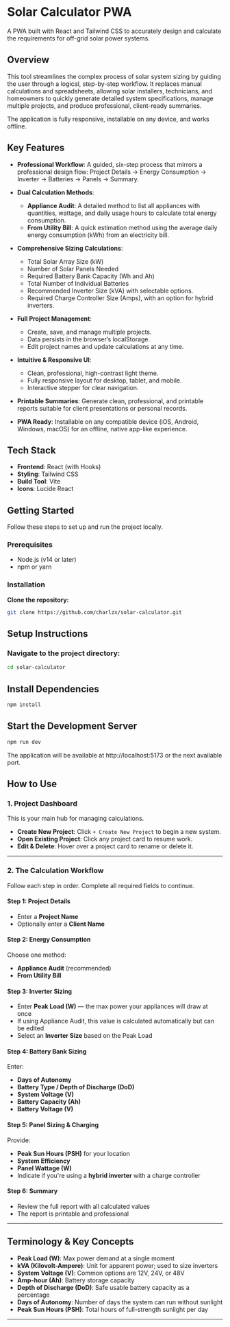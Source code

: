 # Solar Calculator PWA

A PWA built with React and Tailwind CSS to accurately design and calculate the requirements for off-grid solar power systems.

## Overview

This tool streamlines the complex process of solar system sizing by guiding the user through a logical, step-by-step workflow. It replaces manual calculations and spreadsheets, allowing solar installers, technicians, and homeowners to quickly generate detailed system specifications, manage multiple projects, and produce professional, client-ready summaries.

The application is fully responsive, installable on any device, and works offline.

## Key Features

- **Professional Workflow**: A guided, six-step process that mirrors a professional design flow: Project Details -> Energy Consumption -> Inverter -> Batteries -> Panels -> Summary.

- **Dual Calculation Methods**:
  - **Appliance Audit**: A detailed method to list all appliances with quantities, wattage, and daily usage hours to calculate total energy consumption.
  - **From Utility Bill**: A quick estimation method using the average daily energy consumption (kWh) from an electricity bill.

- **Comprehensive Sizing Calculations**:
  - Total Solar Array Size (kW)
  - Number of Solar Panels Needed
  - Required Battery Bank Capacity (Wh and Ah)
  - Total Number of Individual Batteries
  - Recommended Inverter Size (kVA) with selectable options.
  - Required Charge Controller Size (Amps), with an option for hybrid inverters.

- **Full Project Management**:
  - Create, save, and manage multiple projects.
  - Data persists in the browser’s localStorage.
  - Edit project names and update calculations at any time.

- **Intuitive & Responsive UI**:
  - Clean, professional, high-contrast light theme.
  - Fully responsive layout for desktop, tablet, and mobile.
  - Interactive stepper for clear navigation.

- **Printable Summaries**: Generate clean, professional, and printable reports suitable for client presentations or personal records.

- **PWA Ready**: Installable on any compatible device (iOS, Android, Windows, macOS) for an offline, native app-like experience.

## Tech Stack

- **Frontend**: React (with Hooks)
- **Styling**: Tailwind CSS
- **Build Tool**: Vite
- **Icons**: Lucide React

## Getting Started

Follow these steps to set up and run the project locally.

### Prerequisites

- Node.js (v14 or later)
- npm or yarn

### Installation

**Clone the repository:**
```bash
git clone https://github.com/charlzx/solar-calculator.git
```

## Setup Instructions

### Navigate to the project directory:
```bash
cd solar-calculator
```

## Install Dependencies

```bash
npm install
```

## Start the Development Server

```bash
npm run dev 
```
The application will be available at http://localhost:5173 or the next available port.

## How to Use

### 1. Project Dashboard

This is your main hub for managing calculations.

- **Create New Project**: Click `+ Create New Project` to begin a new system.
- **Open Existing Project**: Click any project card to resume work.
- **Edit & Delete**: Hover over a project card to rename or delete it.

---

### 2. The Calculation Workflow

Follow each step in order. Complete all required fields to continue.

#### Step 1: Project Details

- Enter a **Project Name**
- Optionally enter a **Client Name**

#### Step 2: Energy Consumption

Choose one method:

- **Appliance Audit** (recommended)
- **From Utility Bill**

#### Step 3: Inverter Sizing

- Enter **Peak Load (W)** — the max power your appliances will draw at once
- If using Appliance Audit, this value is calculated automatically but can be edited
- Select an **Inverter Size** based on the Peak Load

#### Step 4: Battery Bank Sizing

Enter:

- **Days of Autonomy**
- **Battery Type / Depth of Discharge (DoD)**
- **System Voltage (V)**
- **Battery Capacity (Ah)**
- **Battery Voltage (V)**

#### Step 5: Panel Sizing & Charging

Provide:

- **Peak Sun Hours (PSH)** for your location
- **System Efficiency**
- **Panel Wattage (W)**
- Indicate if you're using a **hybrid inverter** with a charge controller

#### Step 6: Summary

- Review the full report with all calculated values
- The report is printable and professional

---

## Terminology & Key Concepts

- **Peak Load (W)**: Max power demand at a single moment
- **kVA (Kilovolt-Ampere)**: Unit for apparent power; used to size inverters
- **System Voltage (V)**: Common options are 12V, 24V, or 48V
- **Amp-hour (Ah)**: Battery storage capacity
- **Depth of Discharge (DoD)**: Safe usable battery capacity as a percentage
- **Days of Autonomy**: Number of days the system can run without sunlight
- **Peak Sun Hours (PSH)**: Total hours of full-strength sunlight per day



_____________________________